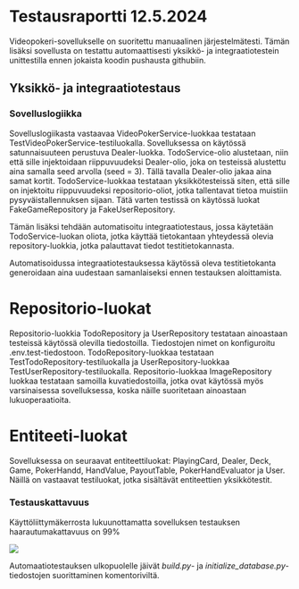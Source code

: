# Testausraportti 12.5.2024

Videopokeri-sovellukselle on suoritettu manuaalinen järjestelmätesti. Tämän lisäksi sovellusta on testattu automaattisesti yksikkö- ja integraatiotestein unittestilla ennen jokaista koodin pushausta githubiin.

## Yksikkö- ja integraatiotestaus
### Sovelluslogiikka
Sovelluslogiikasta vastaavaa VideoPokerService-luokkaa testataan TestVideoPokerService-testiluokalla.
Sovelluksessa on käytössä satunnaisuuteen perustuva Dealer-luokka. TodoService-olio alustetaan, niin että sille injektoidaan riippuvuudeksi Dealer-olio, joka on testeissä alustettu aina samalla seed arvolla (seed = 3). Tällä tavalla Dealer-olio jakaa aina samat kortit.
TodoService-luokkaa testataan yksikkötesteissä siten, että sille on injektoitu riippuvuudeksi repositorio-oliot, jotka tallentavat tietoa muistiin pysyväistallennuksen sijaan. Tätä varten testissä on käytössä luokat FakeGameRepository ja FakeUserRepository.

Tämän lisäksi tehdään automatisoitu integraatiotestaus, jossa käytetään TodoService-luokan oliota, jotka käyttää tietokantaan yhteydessä olevia repository-luokkia, jotka palauttavat tiedot testitietokannasta.

Automatisoidussa integraatiotestauksessa käytössä oleva testitietokanta generoidaan aina uudestaan samanlaiseksi ennen testauksen aloittamista.

# Repositorio-luokat
Repositorio-luokkia TodoRepository ja UserRepository testataan ainoastaan testeissä käytössä olevilla tiedostoilla. Tiedostojen nimet on konfiguroitu .env.test-tiedostoon. TodoRepository-luokkaa testataan TestTodoRepository-testiluokalla ja UserRepository-luokkaa TestUserRepository-testiluokalla.
Repositorio-luokkaa ImageRepository luokkaa testataan samoilla kuvatiedostoilla, jotka ovat käytössä myös varsinaisessa sovelluksessa, koska näille suoritetaan ainoastaan lukuoperaatioita.

# Entiteeti-luokat
Sovelluksessa on seuraavat entiteettiluokat: PlayingCard, Dealer, Deck, Game, PokerHandd, HandValue, PayoutTable, PokerHandEvaluator ja User. Näillä on vastaavat testiluokat, jotka sisältävät entiteettien yksikkötestit.


### Testauskattavuus
Käyttöliittymäkerrosta lukuunottamatta sovelluksen testauksen haarautumakattavuus on 99%

![](./kuvat/testuas-testikattavuus.png)

Automaatiotestauksen ulkopuolelle jäivät _build.py_- ja _initialize\_database.py_-tiedostojen suorittaminen komentoriviltä.
